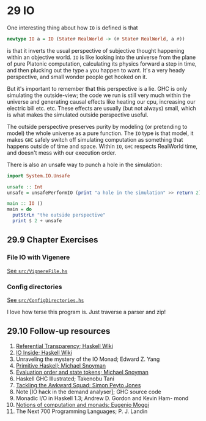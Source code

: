 # 29 IO

One interesting thing about how `IO` is defined is that

```haskell
newtype IO a = IO (State# RealWorld -> (# State# RealWorld, a #))
```

is that it inverts the usual perspective of subjective thought happening within
an objective world. `IO` is like looking into the universe from
the plane of pure Platonic computation, calculating its physics forward a step
in time, and then plucking out the type `a` you happen to want. It's a very
heady perspective, and small wonder people get hooked on it.

But it's important to remember that this perspective is a lie. GHC is only
simulating the outside-view; the code we run is still very much within the
universe and generating causal effects like heating our cpu, increasing our
electric bill etc. etc. These effects are usually (but not always) small, which
is what makes the simulated outside perspective useful.

The outside perspective preserves purity by modeling (or pretending to model)
the whole universe as a pure function. The `IO` type is that model, it makes
`GHC` safely switch off simulating computation as something that happens outside
of time and space. Within `IO`, `GHC` respects RealWorld time, and doesn't mess
with our execution order.

There is also an unsafe way to punch a hole in the simulation:

```haskell
import System.IO.Unsafe

unsafe :: Int
unsafe = unsafePerformIO (print "a hole in the simulation" >> return 2)

main :: IO ()
main = do
  putStrLn "the outside perspective"
  print $ 2 + unsafe
```

## 29.9 Chapter Exercises

### File IO with Vigenere

[See `src/VignereFile.hs`](/29/inputOutput/src/VignereFile.hs)

### Config directories

[See `src/ConfigDirectories.hs`](/29/inputOutput/src/ConfigDirectories.hs)

I love how terse this program is. Just traverse a parser and zip!

## 29.10 Follow-up resources
1. [Referential Transparency; Haskell Wiki](https://wiki.haskell.org/Referential_transparency)
2. [IO Inside; Haskell Wiki](https://wiki.haskell.org/IO_inside)
3. Unraveling the mystery of the IO Monad; Edward Z. Yang
4. [Primitive Haskell; Michael Snoyman](https://github.com/commercialhaskell/haskelldocumentation/blob/master/content/primitive-haskell.md)
5. [Evaluation order and state tokens; Michael Snoyman](https://wiki.haskell.org/Evaluation_order_and_state_tokens)
6. Haskell GHC Illustrated; Takenobu Tani
7. [Tackling the Awkward Squad; Simon Peyto Jones](http://research.microsoft.com/en-us/um/people/simonpj/papers/marktoberdorf/mark.pdf)
8. Note [IO hack in the demand analyser]; GHC source code
9. Monadic I/O in Haskell 1.3; Andrew D. Gordon and Kevin Ham-
mond
10. [Notions of computation and monads; Eugenio Moggi](http://www.disi.unige.it/person/MoggiE/ftp/ic91.pdf)
11. The Next 700 Programming Languages; P. J. Landin




